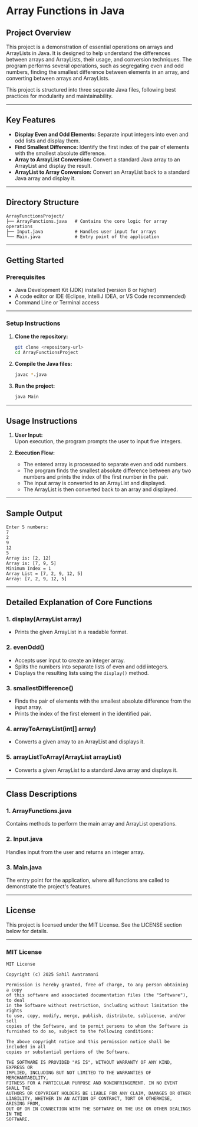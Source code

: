 # **Array Functions in Java**

## **Project Overview**
This project is a demonstration of essential operations on arrays and ArrayLists in Java. It is designed to help understand the differences between arrays and ArrayLists, their usage, and conversion techniques. The program performs several operations, such as segregating even and odd numbers, finding the smallest difference between elements in an array, and converting between arrays and ArrayLists.

This project is structured into three separate Java files, following best practices for modularity and maintainability.

---

## **Key Features**
- **Display Even and Odd Elements:** Separate input integers into even and odd lists and display them.
- **Find Smallest Difference:** Identify the first index of the pair of elements with the smallest absolute difference.
- **Array to ArrayList Conversion:** Convert a standard Java array to an ArrayList and display the result.
- **ArrayList to Array Conversion:** Convert an ArrayList back to a standard Java array and display it.

---

## **Directory Structure**
```
ArrayFunctionsProject/
├── ArrayFunctions.java   # Contains the core logic for array operations
├── Input.java            # Handles user input for arrays
└── Main.java             # Entry point of the application
```

---

## **Getting Started**

### **Prerequisites**
- Java Development Kit (JDK) installed (version 8 or higher)
- A code editor or IDE (Eclipse, IntelliJ IDEA, or VS Code recommended)
- Command Line or Terminal access

---

### **Setup Instructions**
1. **Clone the repository:**
   ```bash
   git clone <repository-url>
   cd ArrayFunctionsProject
   ```

2. **Compile the Java files:**
   ```bash
   javac *.java
   ```

3. **Run the project:**
   ```bash
   java Main
   ```

---

## **Usage Instructions**
1. **User Input:**  
   Upon execution, the program prompts the user to input five integers.

2. **Execution Flow:**  
   - The entered array is processed to separate even and odd numbers.
   - The program finds the smallest absolute difference between any two numbers and prints the index of the first number in the pair.
   - The input array is converted to an ArrayList and displayed.
   - The ArrayList is then converted back to an array and displayed.

---

## **Sample Output**
```
Enter 5 numbers:
7
2
9
12
5
Array is: [2, 12]
Array is: [7, 9, 5]
Minimum Index = 1
Array List = [7, 2, 9, 12, 5]
Array: [7, 2, 9, 12, 5]
```

---

## **Detailed Explanation of Core Functions**
### **1. display(ArrayList<Integer> array)**  
- Prints the given ArrayList in a readable format.

### **2. evenOdd()**  
- Accepts user input to create an integer array.
- Splits the numbers into separate lists of even and odd integers.
- Displays the resulting lists using the `display()` method.

### **3. smallestDifference()**  
- Finds the pair of elements with the smallest absolute difference from the input array.
- Prints the index of the first element in the identified pair.

### **4. arrayToArrayList(int[] array)**  
- Converts a given array to an ArrayList and displays it.

### **5. arrayListToArray(ArrayList<Integer> arrayList)**  
- Converts a given ArrayList to a standard Java array and displays it.

---

## **Class Descriptions**
### **1. ArrayFunctions.java**
Contains methods to perform the main array and ArrayList operations.

### **2. Input.java**
Handles input from the user and returns an integer array.

### **3. Main.java**
The entry point for the application, where all functions are called to demonstrate the project's features.

---

## **License**
This project is licensed under the MIT License. See the LICENSE section below for details.

---

### **MIT License**
```
MIT License

Copyright (c) 2025 Sahil Awatramani

Permission is hereby granted, free of charge, to any person obtaining a copy
of this software and associated documentation files (the "Software"), to deal
in the Software without restriction, including without limitation the rights
to use, copy, modify, merge, publish, distribute, sublicense, and/or sell
copies of the Software, and to permit persons to whom the Software is
furnished to do so, subject to the following conditions:

The above copyright notice and this permission notice shall be included in all
copies or substantial portions of the Software.

THE SOFTWARE IS PROVIDED "AS IS", WITHOUT WARRANTY OF ANY KIND, EXPRESS OR
IMPLIED, INCLUDING BUT NOT LIMITED TO THE WARRANTIES OF MERCHANTABILITY,
FITNESS FOR A PARTICULAR PURPOSE AND NONINFRINGEMENT. IN NO EVENT SHALL THE
AUTHORS OR COPYRIGHT HOLDERS BE LIABLE FOR ANY CLAIM, DAMAGES OR OTHER
LIABILITY, WHETHER IN AN ACTION OF CONTRACT, TORT OR OTHERWISE, ARISING FROM,
OUT OF OR IN CONNECTION WITH THE SOFTWARE OR THE USE OR OTHER DEALINGS IN THE
SOFTWARE.
```
